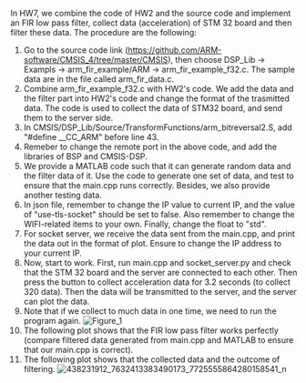 In HW7, we combine the code of HW2 and the source code and implement an FIR low pass filter, collect data (acceleration) of STM 32 board and then filter these data. The procedure are the following:  
1. Go to the source code link (https://github.com/ARM-software/CMSIS_4/tree/master/CMSIS), then choose DSP_Lib -> Exampls -> arm_fir_example/ARM -> arm_fir_example_f32.c. The sample data are in the file called arm_fir_data.c.
2. Combine arm_fir_example_f32.c with HW2's code. We add the data and the filter part into HW2's code and change the format of the trasmitted data. The code is used to collect the data of STM32 board, and send them to the server side.
3. In CMSIS/DSP_Lib/Source/TransformFunctions/arm_bitreversal2.S, add "#define __CC_ARM" before line 43.
4. Remeber to change the remote port in the above code, and add the libraries of BSP and CMSIS-DSP.  
5. We provide a MATLAB code such that it can generate random data and the filter data of it. Use the code to generate one set of data, and test to ensure that the main.cpp runs correctly. Besides, we also provide another testing data.  
6. In json file, remember to change the IP value to current IP, and the value of "use-tls-socket" should be set to false. Also remember to change the WIFI-related items to your own. Finally, change the float to "std".  
7. For socket server, we receive the data sent from the main.cpp, and print the data out in the format of plot. Ensure to change the IP address to your current IP.  
8. Now, start to work. First, run main.cpp and socket_server.py and check that the STM 32 board and the server are connected to each other. Then press the button to collect acceleration data for 3.2 seconds (to collect 320 data). Then the data will be transmitted to the server, and the server can plot the data.  
9. Note that if we collect to much data in one time, we need to run the program again.  ![Figure_1](https://github.com/Seth7007/embedded_system_HW7/assets/140083766/c32c77a0-60e9-43ca-a0d9-13487837da42)
10. The following plot shows that the FIR low pass filter works perfectly (compare filtered data generated from main.cpp and MATLAB to ensure that our main.cpp is correct). 
11. The following plot shows that the collected data and the outcome of filtering. ![438231912_7632413383490173_7725555864280158541_n](https://github.com/Seth7007/embedded_system_HW7/assets/140083766/4deecc69-c0b8-4eef-91a9-c0e1d4231239)  

